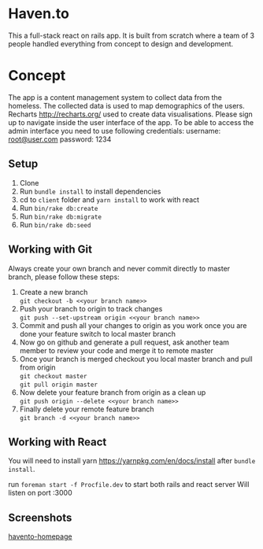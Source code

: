 # Haven.to

This a full-stack react on rails app. It is built from scratch where a team of 3 people handled everything from concept to design and development.

# Concept

The app is a content management system to collect data from the homeless. The collected data is used to map demographics of the users.
Recharts http://recharts.org/ used to create data visualisations.
Please sign up to navigate inside the user interface of the app.
To be able to access the admin interface you need to use following credentials:
username: root@user.com
password: 1234

## Setup
1. Clone
2. Run `bundle install` to install dependencies
3. cd to `client` folder and `yarn install` to work with react
3. Run `bin/rake db:create`
4. Run `bin/rake db:migrate`
5. Run `bin/rake db:seed`

## Working with Git
Always create your own branch and never commit directly to master branch, please follow these steps:

1. Create a new branch<br/>
`git checkout -b <<your branch name>>`
2. Push your branch to origin to track changes<br/>
`git push --set-upstream origin <<your branch name>>`
3. Commit and push all your changes to origin as you work once you are done your feature switch to local master branch<br/>
4. Now go on github and generate a pull request, ask another team member to review your code and merge it to remote master
5. Once your branch is merged checkout you local master branch and pull from origin<br/>
`git checkout master` <br/>
`git pull origin master`
6. Now delete your feature branch from origin as a clean up <br/>
`git push origin --delete <<your branch name>>`
7. Finally delete your remote feature branch <br/>
`git branch -d <<your branch name>>`

## Working with React
You will need to install yarn https://yarnpkg.com/en/docs/install after `bundle install`.

run `foreman start -f Procfile.dev` to start both rails and react server
Will listen on port :3000

## Screenshots
[havento-homepage](/public/Haven.to-homepage.png)
